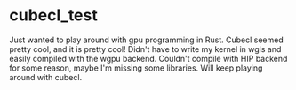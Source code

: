 # cubecl_test
Just wanted to play around with gpu programming in Rust. Cubecl seemed pretty
cool, and it is pretty cool! Didn't have to write my kernel in wgls and easily
compiled with the wgpu backend. Couldn't compile with HIP backend for some
reason, maybe I'm missing some libraries. Will keep playing around with cubecl.
